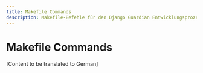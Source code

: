 ```yaml
---
title: Makefile Commands
description: Makefile-Befehle für den Django Guardian Entwicklungsprozess
---
```


# Makefile Commands

[Content to be translated to German]

<!-- This page content will be translated from the main English develop/makefile.md -->
